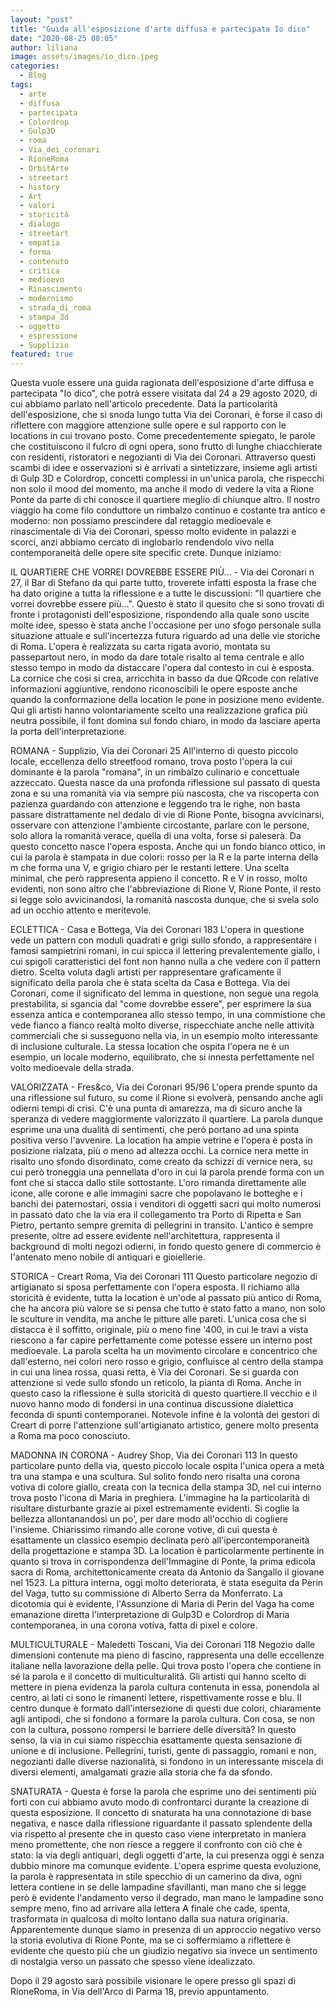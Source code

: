 ```yaml
---
layout: "post"
title: "Guida all'esposizione d'arte diffusa e partecipata Io dico"
date: "2020-08-25 08:05"
author: liliana
image: assets/images/io_dico.jpeg
categories:
  - Blog
tags:
  - arte
  - diffusa
  - partecipata
  - Colordrop
  - Gulp3D
  - roma
  - Via_dei_coronari
  - RioneRoma
  - OrbitArte
  - streetart
  - history
  - Art
  - valori
  - storicità
  - dialogo
  - streetart
  - empatia
  - forma
  - contenuto
  - critica
  - medioevo
  - Rinascimento
  - modernismo
  - strada_di_roma
  - stampa_3d
  - oggetto
  - espressione
  - Supplizio
featured: true
---
```



Questa vuole essere una guida ragionata dell'esposizione d'arte diffusa e partecipata "Io dico", che potrà essere visitata dal 24 a 29 agosto 2020, di cui abbiamo parlato nell'articolo precedente. Data la particolarità dell'esposizione, che si snoda lungo tutta Via dei Coronari, è forse il caso di riflettere con maggiore attenzione sulle opere e sul rapporto con le locations in cui trovano posto.
Come precedentemente spiegato, le parole che costituiscono il fulcro di ogni opera, sono frutto di lunghe chiacchierate con residenti, ristoratori e negozianti di Via dei Coronari. Attraverso questi scambi di idee e osservazioni si è arrivati a sintetizzare, insieme agli artisti di Gulp 3D e Colordrop, concetti complessi in un'unica parola, che rispecchi non solo il mood del momento, ma anche il modo di vedere la vita a Rione Ponte da parte di chi conosce il quartiere meglio di chiunque altro.
Il nostro viaggio ha come filo conduttore un rimbalzo continuo e costante tra antico e moderno: non possiamo  prescindere dal retaggio medioevale e rinascimentale di Via dei Coronari, spesso molto evidente in palazzi e scorci, anzi abbiamo cercato di inglobarlo rendendolo vivo nella contemporaneità delle opere site specific crete.
Dunque iniziamo:

IL QUARTIERE CHE VORREI DOVREBBE ESSERE PIÙ... - Via dei Coronari n 27, il Bar di Stefano
 da qui parte tutto, troverete infatti esposta la frase che ha dato origine a tutta la riflessione e a tutte le discussioni: "Il quartiere che vorrei dovrebbe essere più...". Questo è stato il quesito che si sono trovati di fronte i protagonisti dell'esposizione, rispondendo alla quale sono uscite molte idee, spesso è stata anche l'occasione per uno sfogo personale sulla situazione attuale e sull'incertezza futura riguardo ad una delle vie storiche di Roma. L'opera è realizzata su carta rigata avorio, montata su passepartout nero, in modo da dare totale risalto al tema centrale e allo stesso tempo in modo da distaccare l'opera dal contesto in cui è esposta. La cornice che cosi si crea, arricchita in basso da due QRcode con relative informazioni aggiuntive, rendono riconoscibili le opere esposte anche quando la conformazione della location le pone in posizione meno evidente. Qui gli artisti hanno volontariamente scelto una realizzazione grafica più neutra possibile, il font domina sul fondo chiaro, in modo da lasciare aperta la porta dell'interpretazione.

ROMANA - Supplizio, Via dei Coronari 25
 All'interno di questo piccolo locale, eccellenza dello streetfood romano, trova posto l'opera la cui dominante è la parola "romana", in un rimbalzo culinario e concettuale azzeccato. Questa nasce da una profonda riflessione sul passato di questa zona e su una romanità via via sempre più nascosta, che va riscoperta con pazienza guardando con attenzione e leggendo tra le righe, non basta passare distrattamente nel dedalo di vie di Rione Ponte, bisogna avvicinarsi, osservare con attenzione l'ambiente circostante, parlare con le persone, solo allora la romanità verace, quella di una volta, forse si paleserà. Da questo concetto nasce l'opera esposta. Anche qui un fondo bianco ottico, in cui la parola è stampata in due colori: rosso per la R e la parte interna della m che forma una V, e grigio chiaro per le restanti lettere. Una scelta minimal, che però rappresenta appieno il concetto. R e V in rosso, molto evidenti, non sono altro che l'abbreviazione di Rione V, Rione Ponte, il resto si legge solo avvicinandosi, la romanità nascosta dunque, che si svela solo ad un occhio attento e meritevole.

ECLETTICA - Casa e Bottega, Via dei Coronari 183
 L'opera in questione vede un pattern con moduli quadrati e grigi sullo sfondo, a rappresentare i famosi sampietrini romani, in cui spicca il lettering prevalentemente giallo, i cui spigoli caratteristici del font non hanno nulla a che vedere con il pattern dietro. Scelta voluta dagli artisti per rappresentare graficamente il significato della parola che è stata scelta da Casa e Bottega. Via dei Coronari, come il significato del lemma in questione, non segue una regola prestabilita, si sgancia dal "come dovrebbe essere", per esprimere la sua essenza antica e contemporanea allo stesso tempo, in una commistione che vede fianco a fianco realtà molto diverse, rispecchiate anche nelle attività commerciali che si susseguono nella via, in un esempio molto interessante di inclusione culturale. La stessa location che ospita l'opera ne è un esempio, un locale moderno, equilibrato, che si innesta perfettamente nel volto medioevale della strada.

VALORIZZATA - Fres&co, Via dei Coronari 95/96
 L'opera prende spunto da una riflessione sul futuro, su come il Rione si evolverà, pensando anche agli odierni tempi di crisi. C'è una punta di amarezza, ma di sicuro anche la speranza di vedere maggiormente valorizzato il quartiere. La parola dunque esprime una una dualità di sentimenti, che però portano ad una spinta positiva verso l'avvenire. La location ha ampie vetrine e l'opera è posta in posizione rialzata, più o meno ad altezza occhi. La cornice nera mette in risalto uno sfondo disordinato, come creato da schizzi di vernice nera, su cui però troneggia una pennellata d'oro in cui la parola prende forma con un font che si stacca dallo stile sottostante. L'oro rimanda direttamente alle icone, alle corone e alle immagini sacre che popolavano le botteghe e i banchi dei paternostari, ossia i venditori di oggetti sacri qui molto numerosi in passato dato che la via era il collegamento tra Porto di Ripetta e San Pietro, pertanto sempre gremita di pellegrini in transito. L'antico è sempre presente, oltre ad essere evidente nell'architettura, rappresenta il background di molti negozi odierni, in fondo questo genere di commercio è l'antenato meno nobile di antiquari e gioiellerie.

STORICA - Creart Roma, Via dei Coronari 111
 Questo particolare negozio di artigianato si sposa perfettamente con l'opera esposta. Il richiamo alla storicità è evidente, tutta la location è un'ode al passato più antico di Roma, che ha ancora più valore se si pensa che tutto è stato fatto a mano, non solo le sculture in vendita, ma anche le pitture alle pareti. L'unica cosa che si distacca è il soffitto, originale, più o meno fine '400, in cui le travi a vista riescono a far capire perfettamente come potesse essere un interno post medioevale. La parola scelta ha un movimento circolare e concentrico che dall'esterno, nei colori nero rosso e grigio, confluisce al centro della stampa in cui una linea rossa, quasi retta, è Via dei Coronari. Se si guarda con attenzione si vede sullo sfondo un reticolo, la pianta di Roma. Anche in questo caso la riflessione è sulla storicità di questo quartiere.Il vecchio e il nuovo hanno modo di fondersi in una continua discussione dialettica feconda di spunti contemporanei. Notevole infine è la volontà dei gestori di Creart di porre l'attenzione sull'artigianato artistico, genere molto presenta a Roma ma poco conosciuto.

MADONNA IN CORONA - Audrey Shop, Via dei Coronari 113
 In questo particolare punto della via, questo piccolo locale ospita l'unica opera a metà tra una stampa e una scultura. Sul solito fondo nero risalta una corona votiva di colore giallo, creata con la tecnica della stampa 3D, nel cui interno trova posto l'icona di Maria in preghiera. L'immagine ha la particolarità di risultare disturbante grazie ai pixel estremamente evidenti. Si coglie la bellezza allontanandosi un po', per dare modo all'occhio di cogliere l'insieme. Chiarissimo rimando alle corone votive, di cui questa è esattamente un classico esempio declinata però all'ipercontemporaneità della progettazione e stampa 3D. La location è particolarmente pertinente in quanto si trova in corrispondenza dell'Immagine di Ponte, la prima edicola sacra di Roma, architettonicamente creata da Antonio da Sangallo il giovane nel 1523. La pittura interna, oggi molto deteriorata, è stata eseguita da Perin del Vaga, tutto su commissione di Alberto Serra da Monferrato. La dicotomia qui è evidente, l'Assunzione di Maria di Perin del Vaga ha come emanazione diretta l'interpretazione di Gulp3D e Colordrop di Maria contemporanea, in una corona votiva, fatta di pixel e colore.

MULTICULTURALE - Maledetti Toscani, Via dei Coronari 118
 Negozio dalle dimensioni contenute ma pieno di fascino, rappresenta una delle eccellenze italiane nella lavorazione della pelle. Qui trova posto l'opera che contiene in sé la parola e il concetto di multiculturalità. Gli artisti qui hanno scelto di mettere in piena evidenza la parola cultura contenuta in essa, ponendola al centro, ai lati ci sono le rimanenti lettere, rispettivamente rosse e blu. Il centro dunque è formato dall'intersezione di questi due colori, chiaramente agli antipodi, che si fondono a formare la parola cultura. Con cosa, se non con la cultura, possono rompersi le barriere delle diversità? In questo senso, la via in cui siamo rispecchia esattamente questa sensazione di unione e di inclusione. Pellegrini, turisti, gente di passaggio, romani e non, negozianti dalle diverse nazionalità, si fondono in un interessante miscela di diversi elementi, amalgamati grazie alla storia che fa da sfondo.

SNATURATA -
 Questa è forse la parola che esprime uno dei sentimenti più forti con cui abbiamo avuto modo di confrontarci durante la creazione di questa esposizione. Il concetto di snaturata ha una connotazione di base negativa, e nasce dalla riflessione riguardante il passato splendente della via rispetto al presente che in questo caso viene interpretato in maniera meno promettente, che non riesce a reggere il confronto con ciò che è stato: la via degli antiquari, degli oggetti d'arte, la cui presenza oggi è senza dubbio minore ma comunque evidente. L'opera esprime questa evoluzione, la parola è rappresentata in stile specchio di un camerino da diva, ogni lettera contiene in se delle lampadine sfavillanti, man mano che si legge però è evidente l'andamento verso il degrado, man mano le lampadine sono sempre meno, fino ad arrivare alla lettera A finale che cade, spenta, trasformata in qualcosa di molto lontano dalla sua natura originaria. Apparentemente dunque siamo in presenza di un approccio negativo verso la storia evolutiva di Rione Ponte, ma se ci soffermiamo a riflettere è evidente che questo più che un giudizio negativo sia invece un sentimento di nostalgia verso un passato che spesso viene idealizzato.


Dopo il 29 agosto sarà possibile visionare le opere presso gli spazi di RioneRoma, in Via dell'Arco di Parma 18, previo appuntamento.
